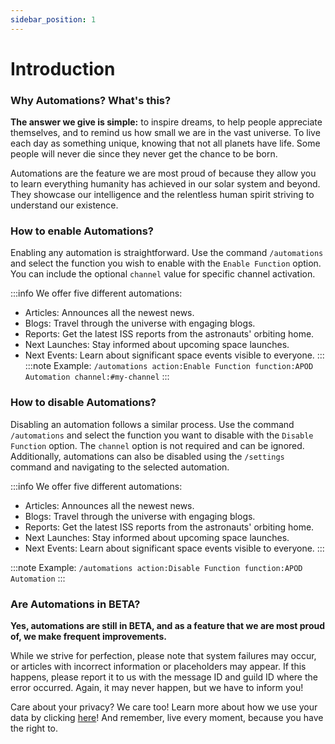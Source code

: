 ```yaml
---
sidebar_position: 1
---
```


# Introduction

### Why Automations? What's this?
**The answer we give is simple:** to inspire dreams, to help people appreciate themselves, and to remind us how small we are in the vast universe. To live each day as something unique, knowing that not all planets have life. Some people will never die since they never get the chance to be born.

Automations are the feature we are most proud of because they allow you to learn everything humanity has achieved in our solar system and beyond. They showcase our intelligence and the relentless human spirit striving to understand our existence.

### How to enable Automations?
Enabling any automation is straightforward. Use the command `/automations` and select the function you wish to enable with the `Enable Function` option. You can include the optional `channel` value for specific channel activation.

:::info
We offer five different automations:
- Articles: Announces all the newest news.
- Blogs: Travel through the universe with engaging blogs.
- Reports: Get the latest ISS reports from the astronauts' orbiting home.
- Next Launches: Stay informed about upcoming space launches.
- Next Events: Learn about significant space events visible to everyone.
:::
:::note
Example: `/automations action:Enable Function function:APOD Automation channel:#my-channel`
:::

### How to disable Automations?
Disabling an automation follows a similar process. Use the command `/automations` and select the function you want to disable with the `Disable Function` option. The `channel` option is not required and can be ignored. Additionally, automations can also be disabled using the `/settings` command and navigating to the selected automation.

:::info
We offer five different automations:
- Articles: Announces all the newest news.
- Blogs: Travel through the universe with engaging blogs.
- Reports: Get the latest ISS reports from the astronauts' orbiting home.
- Next Launches: Stay informed about upcoming space launches.
- Next Events: Learn about significant space events visible to everyone.
:::

:::note
Example: `/automations action:Disable Function function:APOD Automation`
:::

### Are Automations in BETA?
**Yes, automations are still in BETA, and as a feature that we are most proud of, we make frequent improvements.**

While we strive for perfection, please note that system failures may occur, or articles with incorrect information or placeholders may appear. If this happens, please report it to us with the message ID and guild ID where the error occurred. Again, it may never happen, but we have to inform you!

Care about your privacy? We care too! Learn more about how we use your data by clicking [here](https://docs.teamatlas.dev/terms/privacy-policy)! 
And remember, live every moment, because you have the right to.
